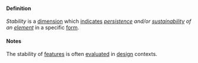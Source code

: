 #### Definition

*Stability* is a [dimension](https://github.com/gcassel/Modular-Organizing-Terminology/blob/master/terms/dimension.md) which [indicates](https://github.com/gcassel/Modular-Organizing-Terminology/blob/master/terms/indicate.md) *[persistence](https://github.com/gcassel/Modular-Organizing-Terminology/blob/master/terms/persist.md) and/or [sustainability](https://github.com/gcassel/Modular-Organizing-Terminology/blob/master/terms/sustain.md) of an [element](https://github.com/gcassel/Modular-Organizing-Terminology/blob/master/terms/element.md)* in a specific [form](https://github.com/gcassel/Modular-Organizing-Terminology/blob/master/terms/form.md).

#### Notes
The stability of [features](https://github.com/gcassel/Modular-Organizing-Terminology/blob/master/terms/feature.md) is often [evaluated](https://github.com/gcassel/Modular-Organizing-Terminology/blob/master/terms/evaluate.md) in [design](https://github.com/gcassel/Modular-Organizing-Terminology/blob/master/terms/design.md) contexts.
